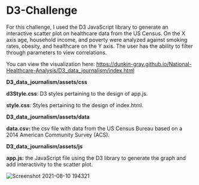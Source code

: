 # D3-Challenge

For this challenge, I used the D3 JavaScript library to generate an interactive scatter plot on healthcare data from the US Census. On the X axis age, household income, and poverty were analyzed against smoking rates, obesity, and healthcare on the Y axis. The user has the ability to filter through parameters to view correlations.

You can view the visualization here: https://dunkin-gray.github.io/National-Healthcare-Analysis/D3_data_journalism/index.html

**D3_data_journalism/assets/css**

****d3Style.css****: D3 styles pertaining to the design of app.js.

****style.css****: Styles pertaining to the design of index.html.

**D3_data_journalism/assets/data**

****data.csv:**** the csv file with data from the US Census Bureau based on a 2014 American Community Survey (ACS).

**D3_data_journalism/assets/js**

****app.js:**** the JavaScript file using the D3 library to generate the graph and add interactivity to the scatter plot.

![Screenshot 2021-08-10 194321](https://user-images.githubusercontent.com/78669271/128961539-bff8cbff-d299-4dd7-a825-57a8010313bc.png)
